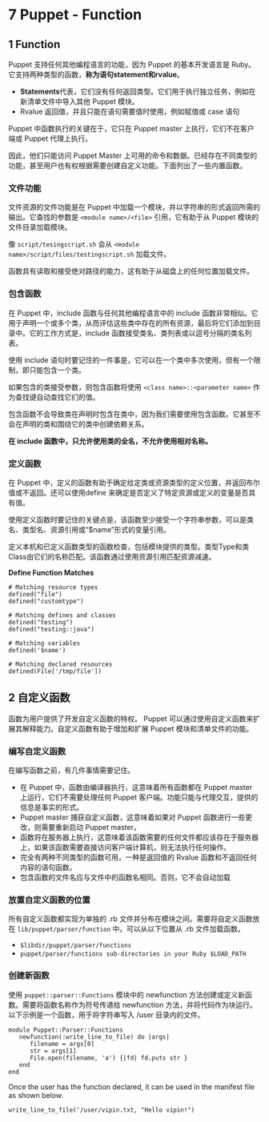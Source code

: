 # **7 Puppet - Function**


## **1 Function**

Puppet 支持任何其他编程语言的功能，因为 Puppet 的基本开发语言是 Ruby。它支持两种类型的函数，**称为语句statement和rvalue**。

* **Statements**代表，它们没有任何返回类型。它们用于执行独立任务，例如在新清单文件中导入其他 Puppet 模块。
* Rvalue 返回值，并且只能在语句需要值时使用，例如赋值或 case 语句

Puppet 中函数执行的关键在于，它只在 Puppet master 上执行，它们不在客户端或 Puppet 代理上执行。

因此，他们只能访问 Puppet Master 上可用的命令和数据。已经存在不同类型的功能，甚至用户也有权根据需要创建自定义功能。下面列出了一些内置函数。

### **文件功能**

文件资源的文件功能是在 Puppet 中加载一个模块，并以字符串的形式返回所需的输出。它查找的参数是 `<module name>/<file>` 引用，它有助于从 Puppet 模块的文件目录加载模块。

像 `script/tesingscript.sh` 会从 `<module name>/script/files/testingscript.sh` 加载文件。

函数具有读取和接受绝对路径的能力，这有助于从磁盘上的任何位置加载文件。


### **包含函数**


在 Puppet 中，include 函数与任何其他编程语言中的 include 函数非常相似。它用于声明一个或多个类，从而评估这些类中存在的所有资源，最后将它们添加到目录中。它的工作方式是，include 函数接受类名、类列表或以逗号分隔的类名列表。



使用 include 语句时要记住的一件事是，它可以在一个类中多次使用，但有一个限制，即只能包含一个类。

如果包含的类接受参数，则包含函数将使用 `<class name>::<parameter name>` 作为查找键自动查找它们的值。


包含函数不会导致类在声明时包含在类中，因为我们需要使用包含函数。它甚至不会在声明的类和围绕它的类中创建依赖关系。


**在 include 函数中，只允许使用类的全名，不允许使用相对名称。**

### **定义函数**

在 Puppet 中，定义的函数有助于确定给定类或资源类型的定义位置，并返回布尔值或不返回。还可以使用define 来确定是否定义了特定资源或定义的变量是否具有值。

使用定义函数时要记住的关键点是，该函数至少接受一个字符串参数，可以是类名、类型名、资源引用或“$name”形式的变量引用。

定义本机和已定义函数类型的函数检查，包括模块提供的类型。类型Type和类Class由它们的名称匹配。该函数通过使用资源引用匹配资源减速。

**Define Function Matches**

```
# Matching resource types 
defined("file") 
defined("customtype")  

# Matching defines and classes 
defined("testing") 
defined("testing::java")  

# Matching variables 
defined('$name')  

# Matching declared resources 
defined(File['/tmp/file']) 
```

## **2 自定义函数**

函数为用户提供了开发自定义函数的特权。 Puppet 可以通过使用自定义函数来扩展其解释能力。自定义函数有助于增加和扩展 Puppet 模块和清单文件的功能。


### **编写自定义函数**

在编写函数之前，有几件事情需要记住。


* 在 Puppet 中，函数由编译器执行，这意味着所有函数都在 Puppet master 上运行，它们不需要处理任何 Puppet 客户端。功能只能与代理交互，提供的信息是事实的形式。
* Puppet master 捕获自定义函数，这意味着如果对 Puppet 函数进行一些更改，则需要重新启动 Puppet master。
* 函数将在服务器上执行，这意味着该函数需要的任何文件都应该存在于服务器上，如果该函数需要直接访问客户端计算机，则无法执行任何操作。
* 完全有两种不同类型的函数可用，一种是返回值的 Rvalue 函数和不返回任何内容的语句函数。
* 包含函数的文件名应与文件中的函数名相同。否则，它不会自动加载


### **放置自定义函数的位置**


所有自定义函数都实现为单独的 .rb 文件并分布在模块之间。需要将自定义函数放在 `lib/puppet/parser/function` 中。可以从以下位置从 .rb 文件加载函数。

* `$libdir/puppet/parser/functions`
* `puppet/parser/functions sub-directories in your Ruby $LOAD_PATH`


### **创建新函数**


使用 `puppet::parser::Functions` 模块中的 newfunction 方法创建或定义新函数。需要将函数名称作为符号传递给 newfunction 方法，并将代码作为块运行。以下示例是一个函数，用于将字符串写入 /user 目录内的文件。

```
module Puppet::Parser::Functions 
   newfunction(:write_line_to_file) do |args| 
      filename = args[0] 
      str = args[1] 
      File.open(filename, 'a') {|fd| fd.puts str } 
   end 
end
```

Once the user has the function declared, it can be used in the manifest file as shown below.

```
write_line_to_file('/user/vipin.txt, "Hello vipin!")
```